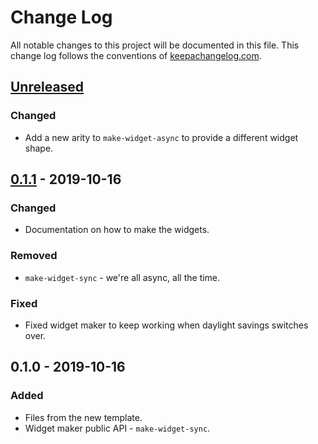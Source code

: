 # Change Log
All notable changes to this project will be documented in this file. This change log follows the conventions of [keepachangelog.com](http://keepachangelog.com/).

## [Unreleased]
### Changed
- Add a new arity to `make-widget-async` to provide a different widget shape.

## [0.1.1] - 2019-10-16
### Changed
- Documentation on how to make the widgets.

### Removed
- `make-widget-sync` - we're all async, all the time.

### Fixed
- Fixed widget maker to keep working when daylight savings switches over.

## 0.1.0 - 2019-10-16
### Added
- Files from the new template.
- Widget maker public API - `make-widget-sync`.

[Unreleased]: https://github.com/your-name/writing-macros/compare/0.1.1...HEAD
[0.1.1]: https://github.com/your-name/writing-macros/compare/0.1.0...0.1.1
